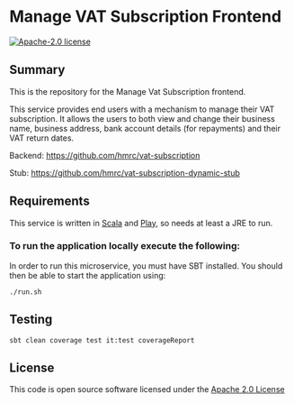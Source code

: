 # Manage VAT Subscription Frontend

[![Apache-2.0 license](http://img.shields.io/badge/license-Apache-brightgreen.svg)](http://www.apache.org/licenses/LICENSE-2.0.html)

## Summary
This is the repository for the Manage Vat Subscription frontend.

This service provides end users with a mechanism to manage their VAT subscription.
It allows the users to both view and change their business name, business address, bank account details (for repayments) and their VAT return dates.

Backend: https://github.com/hmrc/vat-subscription

Stub: https://github.com/hmrc/vat-subscription-dynamic-stub

## Requirements

This service is written in [Scala](http://www.scala-lang.org/) and [Play](http://playframework.com/), so needs at least a JRE to run.

### To run the application locally execute the following:

In order to run this microservice, you must have SBT installed. You should then be able to start the application using:

`./run.sh`

## Testing
`sbt clean coverage test it:test coverageReport`

## License 

This code is open source software licensed under the [Apache 2.0 License]("http://www.apache.org/licenses/LICENSE-2.0.html")
